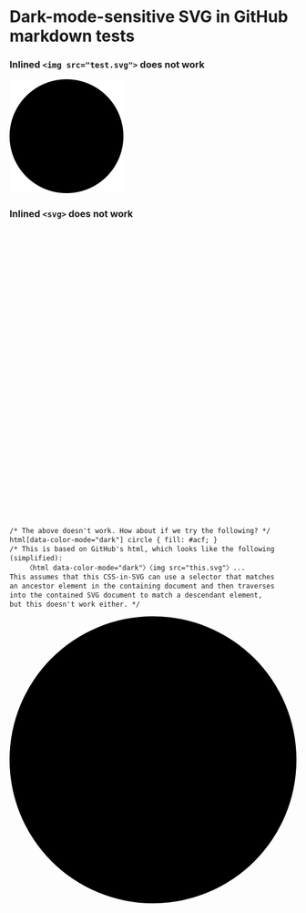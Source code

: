 # Dark-mode-sensitive SVG in GitHub markdown tests

### Inlined `<img src="test.svg">` does not work

<img src="test.svg">

### Inlined `<svg>` does not work

<svg xmlns="http://www.w3.org/2000/svg" viewBox="0 0 100 100" style="background: transparent">
  <style>
    /* assume light theme by default and use black ink */
    circle { fill: #000; }
    /* if dark theme is detected, override with dark-mode styles and use light ink */
    @media (prefers-color-scheme: dark) { circle { fill: #eee; } }

    /* The above doesn't work. How about if we try the following? */
    html[data-color-mode="dark"] circle { fill: #acf; }
    /* This is based on GitHub's html, which looks like the following (simplified):
        〈html data-color-mode="dark"〉〈img src="this.svg"〉...
    This assumes that this CSS-in-SVG can use a selector that matches
    an ancestor element in the containing document and then traverses
    into the contained SVG document to match a descendant element,
    but this doesn't work either. */
  </style>
  <circle cx="50" cy="50" r="50"/>
</svg>
<!-- Can you embed svg elements with no internal style elements? -->
<svg xmlns="http://www.w3.org/2000/svg" viewBox="0 0 100 100" style="background: transparent">
  <circle cx="50" cy="50" r="50"/>
</svg>
